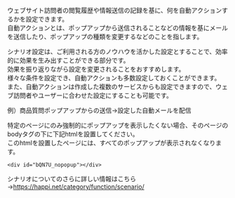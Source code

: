ウェブサイト訪問者の閲覧履歴や情報送信の記録を基に、何を自動アクションするかを設定できます。  
自動アクションとは、ポップアップから送信されることなどの情報を基にメールを送信したり、ポップアップの種類を変更するなどのことを指します。  

シナリオ設定は、ご利用される方のノウハウを活かした設定とすることで、効率的に効果を生み出すことができる部分です。  
効果を振り返りながら設定を変更されることをおすすめします。  
様々な条件を設定でき、自動アクションも多数設定しておくことができます。  
また、自動アクションは作成した複数のサービスからも設定できますので、ウェブ訪問者やユーザーに合わせた設定にすることも可能です。  
  
例）商品質問ポップアップからの送信→設定した自動メールを配信

特定のページにのみ強制的にポップアップを表示したくない場合、そのページのbodyタグの下に下記htmlを設置してください。  
このhtmlを設置したページには、すべてのポップアップが表示されなくなります。  
```
<div id="bQN7U_nopopup"></div>
```

シナリオについてのさらに詳しい情報はこちら→https://happi.net/category/function/scenario/
